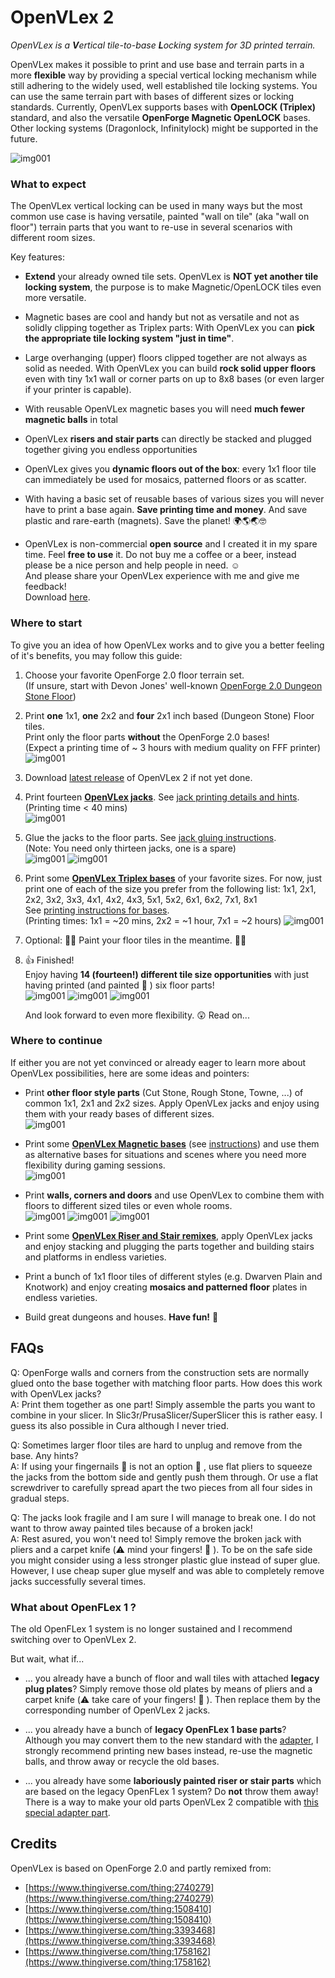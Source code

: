 # OpenVLex 2

_OpenVLex is a **V**ertical tile-to-base **L**ocking system for 3D printed terrain._

OpenVLex makes it possible to print and use base and terrain parts in a more **flexible** way by providing a special vertical locking mechanism while still adhering to the widely used, well established tile locking systems. You can use the same terrain part with bases of different sizes or locking standards. Currently, OpenVLex supports bases with **OpenLOCK (Triplex)** standard, and also the versatile **OpenForge Magnetic OpenLOCK** bases. Other locking systems (Dragonlock, Infinitylock) might be supported in the future. 

![img001](img/openvlex2.gif)

### What to expect

The OpenVLex vertical locking can be used in many ways but the most common use case is having versatile, painted "wall on tile" (aka "wall on floor") terrain parts that you want to re-use in several scenarios with different room sizes.

Key features:

* **Extend** your already owned tile sets. OpenVLex is **NOT yet another tile locking system**, the purpose is to make Magnetic/OpenLOCK tiles even more versatile.

* Magnetic bases are cool and handy but not as versatile and not as solidly clipping together as Triplex parts: With OpenVLex you can **pick the appropriate tile locking system "just in time"**.

* Large overhanging (upper) floors clipped together are not always as solid as needed. With OpenVLex you can build **rock solid upper floors** even with tiny 1x1 wall or corner parts on up to 8x8 bases (or even larger if your printer is capable).

* With reusable OpenVLex magnetic bases you will need **much fewer magnetic balls** in total

* OpenVLex **risers and stair parts** can directly be stacked and plugged together giving you endless opportunities

* OpenVLex gives you **dynamic floors out of the box**: every 1x1 floor tile can immediately be used for mosaics, patterned floors or as scatter. 

* With having a basic set of reusable bases of various sizes you will never have to print a base again. **Save printing time and money**. And save plastic and rare-earth (magnets). Save the planet! 🌍🌎🌏🤓

* OpenVLex is non-commercial **open source** and I created it in my spare time. Feel **free to use** it. Do not buy me a coffee or a beer, instead please be a nice person and help people in need. ☺️   
  And please share your OpenVLex experience with me and give me feedback!  
  Download [here](https://github.com/manolitto/openvlex2/releases).


### Where to start

To give you an idea of how OpenVLex works and to give you a better feeling of it's benefits, you may follow this guide:

1. Choose your favorite OpenForge 2.0 floor terrain set.  
   (If unsure, start with Devon Jones' well-known <a href="https://www.thingiverse.com/thing:2740273" target="_blank">OpenForge 2.0 Dungeon Stone Floor</a>)
2. Print **one** 1x1, **one** 2x2 and **four** 2x1 inch based (Dungeon Stone) Floor tiles.  
   Print only the floor parts **without** the OpenForge 2.0 bases!  
   (Expect a printing time of ~ 3 hours with medium quality on FFF printer)  
   ![img001](img/img001.jpg)
3. Download [latest release](https://github.com/manolitto/openvlex2/releases) of OpenVLex 2 if not yet done.
4. Print fourteen **[OpenVLex jacks](jacks/)**. See [jack printing details and hints](jacks/README.md).  
   (Printing time < 40 mins)  
   ![img001](img/img013.jpg)
5. Glue the jacks to the floor parts. See [jack gluing instructions](jacks/README.md#gluing-instructions).  
   (Note: You need only thirteen jacks, one is a spare)  
   ![img001](img/img002.jpg)
   ![img001](img/img003.jpg)
6. Print some **[OpenVLex Triplex bases](bases/triplex.openvlex/)** of your favorite sizes. For now, just print one of each of the size you prefer from the following list: 1x1, 2x1, 2x2, 3x2, 3x3, 4x1, 4x2, 4x3, 5x1, 5x2, 6x1, 6x2, 7x1, 8x1  
   See [printing instructions for bases](bases/README.md).  
   (Printing times: 1x1 = ~20 mins, 2x2 = ~1 hour, 7x1 = ~2 hours)
   ![img001](img/img004.jpg)
7. Optional: 👩‍🎨 Paint your floor tiles in the meantime. 👨‍🎨
8. 👍 Finished!  
   Enjoy having **14 (fourteen!) different tile size opportunities** with just having printed (and painted 🥺 ) six floor parts!      
  ![img001](img/img009.jpg)
  ![img001](img/img010.jpg)
  ![img001](img/img011.jpg)
   
   And look forward to even more flexibility. 😲 Read on...
   
### Where to continue

If either you are not yet convinced or already eager to learn more about OpenVLex possibilities, here are some ideas and pointers:

* Print **other floor style parts** (Cut Stone, Rough Stone, Towne, ...) of common 1x1, 2x1 and 2x2 sizes. Apply OpenVLex jacks and enjoy using them with your ready bases of different sizes.  
  ![img001](img/img012.jpg)

* Print some **[OpenVLex Magnetic bases](bases/magnetic.openlock.openvlex/)** (see [instructions](bases/README.md)) and use them as alternative bases for situations and scenes where you need more flexibility during gaming sessions.    
  ![img001](img/img006.jpg)

* Print **walls, corners and doors** and use OpenVLex to combine them with floors to different sized tiles or even whole rooms.  
  ![img001](img/img005.jpg)
  ![img001](img/img007.jpg)
  ![img001](img/img008.jpg)

* Print some **[OpenVLex Riser and Stair remixes](stairs_and_risers/)**, apply OpenVLex jacks and enjoy stacking and plugging the parts together and building stairs and platforms in endless varieties.

* Print a bunch of 1x1 floor tiles of different styles (e.g. Dwarven Plain and Knotwork) and enjoy creating **mosaics and patterned floor** plates in endless varieties.

* Build great dungeons and houses. **Have fun!** 🤩 

FAQs
----
Q: OpenForge walls and corners from the construction sets are normally glued onto the base together with matching floor parts. How does this work with OpenVLex jacks?  
A: Print them together as one part! Simply assemble the parts you want to combine in your slicer. In Slic3r/PrusaSlicer/SuperSlicer this is rather easy. I guess its also possible in Cura although I never tried.

Q: Sometimes larger floor tiles are hard to unplug and remove from the base. Any hints?  
A: If using your fingernails 💅&nbsp;is not an option 😬&nbsp;, use flat pliers to squeeze the jacks from the bottom side and gently push them through. Or use a flat screwdriver to carefully spread apart the two pieces from all four sides in gradual steps.
  
Q: The jacks look fragile and I am sure I will manage to break one. I do not want to throw away painted tiles because of a broken jack!  
A: Rest asured, you won't need to! Simply remove the broken jack with pliers and a carpet knife (⚠️ mind your fingers! 🤕 ). To be on the safe side you might consider using a less stronger plastic glue instead of super glue. However, I use cheap super glue myself and was able to completely remove jacks successfully several times.

### What about OpenFLex 1 ?

The old OpenFLex 1 system is no longer sustained and I recommend switching over to OpenVLex 2.

But wait, what if...

* ... you already have a bunch of floor and wall tiles with attached **legacy plug plates**? Simply remove those old plates by means of pliers and a carpet knife (⚠️ take care of your fingers! 🤕 ). Then replace them by the corresponding number of OpenVLex 2 jacks.

* ... you already have a bunch of **legacy OpenFLex 1 base parts**? Although you may convert them to the new standard with the [adapter](openflex1_to_openvlex2_adapter/README.md), I strongly recommend printing new bases instead, re-use the magnetic balls, and throw away or recycle the old bases.

* ... you already have some **laboriously painted riser or stair parts** which are based on the legacy OpenFLex 1 system? Do **not** throw them away! There is a way to make your old parts OpenVLex 2 compatible with [this special adapter part](openflex1_to_openvlex2_adapter/README.md).

Credits
-------

OpenVLex is based on OpenForge 2.0 and partly remixed from:

* [https://www.thingiverse.com/thing:2740279](https://www.thingiverse.com/thing:2740279)
* [https://www.thingiverse.com/thing:1508410](https://www.thingiverse.com/thing:1508410)
* [https://www.thingiverse.com/thing:3393468](https://www.thingiverse.com/thing:3393468)
* [https://www.thingiverse.com/thing:1758162](https://www.thingiverse.com/thing:1758162)

